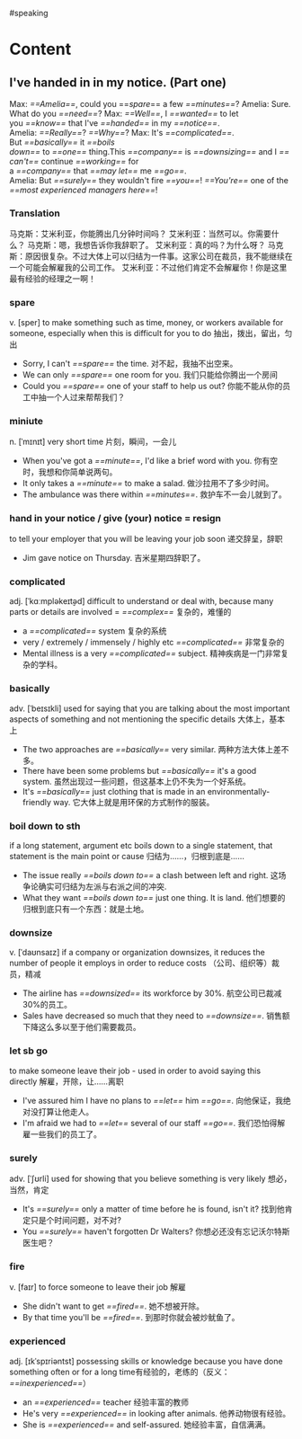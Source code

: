 #speaking

# Content

## I've handed in in my notice. (Part one)

Max: *==Amelia==*, could you ==_spare_== a few *==minutes==*?
Amelia: Sure. What do you *==need==*?
Max: *==Well==*, I *==wanted==* to let you *==know==* that I've *==handed==* in my *==notice==*.
Amelia: *==Really==*? *==Why==*?
Max: It's *==complicated==*. But *==basically==* it *==boils down==* to *==one==* thing.This *==company==* is *==downsizing==* and I *==can't==* continue *==working==* for a *==company==* that *==may let==* me *==go==*.
Amelia: But *==surely==* they wouldn't fire *==you==*! *==You're==* one of the *==most experienced managers here==*!

### Translation

马克斯：艾米利亚，你能腾出几分钟时间吗？
艾米利亚：当然可以。你需要什么？
马克斯：嗯，我想告诉你我辞职了。
艾米利亚：真的吗？为什么呀？
马克斯：原因很复杂。不过大体上可以归结为一件事。这家公司在裁员，我不能继续在一个可能会解雇我的公司工作。
艾米利亚：不过他们肯定不会解雇你！你是这里最有经验的经理之一啊！

### spare

v. [sper] to make something such as time, money, or workers available for someone, especially when this is difficult for you to do 抽出，拨出，留出，匀出

- Sorry, I can't *==spare==* the time. 对不起，我抽不出空来。
- We can only *==spare==* one room for you. 我们只能给你腾出一个房间
- Could you *==spare==* one of your staff to help us out? 你能不能从你的员工中抽一个人过来帮帮我们？

### miniute

n. [ˈmɪnɪt] very short time 片刻，瞬间，一会儿

- When you've got a *==minute==*, I'd like a brief word with you. 你有空时，我想和你简单说两句。
- It only takes a *==minute==* to make a salad. 做沙拉用不了多少时间。
- The ambulance was there within *==minutes==*. 救护车不一会儿就到了。

### hand in your notice / give (your) notice = resign

to tell your employer that you will be leaving your job soon 递交辞呈，辞职 

- Jim gave notice on Thursday. 吉米星期四辞职了。

### complicated 

adj. [ˈkɑːmpləkeɪt̬əd] difficult to understand or deal with, because many parts or details are involved = *==complex==* 复杂的，难懂的

- a *==complicated==* system 复杂的系统
- very / extremely / immensely / highly etc *==complicated==* 非常复杂的
- Mental illness is a very *==complicated==* subject. 精神疾病是一门非常复杂的学科。

### basically 

adv. [ˈbeɪsɪkli] used for saying that you are talking about the most important aspects of something and not mentioning the specific details 大体上，基本上

- The two approaches are *==basically==* very similar. 两种方法大体上差不多。
- There have been some problems but *==basically==* it's a good system. 虽然出现过一些问题，但这基本上仍不失为一个好系统。
- It's *==basically==* just clothing that is made in an environmentally-friendly way. 它大体上就是用环保的方式制作的服装。

### boil down to sth

if a long statement, argument etc boils down to a single statement, that statement is the main point or cause 归结为……，归根到底是……

- The issue really *==boils down to==* a clash between left and right. 这场争论确实可归结为左派与右派之间的冲突.
- What they want *==boils down to==* just one thing. It is land. 他们想要的归根到底只有一个东西：就是土地。

### downsize 

v. [ˈdaʊnsaɪz] if a company or organization downsizes, it reduces the number of people it employs in order to reduce costs （公司、组织等）裁员，精减

- The airline has *==downsized==* its workforce by 30%. 航空公司已裁减30%的员工。
- Sales have decreased so much that they need to *==downsize==*. 销售额下降这么多以至于他们需要裁员。

### let sb go

to make someone leave their job - used in order to avoid saying this directly 解雇，开除，让……离职 

- I've assured him I have no plans to *==let==* him *==go==*. 向他保证，我绝对没打算让他走人。
- I'm afraid we had to *==let==* several of our staff *==go==*. 我们恐怕得解雇一些我们的员工了。

### surely 

adv. [ˈʃʊrli] used for showing that you believe something is very likely 想必，当然，肯定

- It's *==surely==* only a matter of time before he is found, isn't it? 找到他肯定只是个时间问题，对不对?
- You *==surely==* haven't forgotten Dr Walters? 你想必还没有忘记沃尔特斯医生吧？

### fire 

v. [faɪr] to force someone to leave their job 解雇

- She didn't want to get *==fired==*. 她不想被开除。
- By that time you'll be *==fired==*. 到那时你就会被炒鱿鱼了。

### experienced 

adj. [ɪkˈspɪriəntst] possessing skills or knowledge because you have done something often or for a long time有经验的，老练的（反义：_==inexperienced==_）

- an *==experienced==* teacher 经验丰富的教师
- He's very *==experienced==* in looking after animals. 他养动物很有经验。
- She is *==experienced==* and self-assured. 她经验丰富，自信满满。
